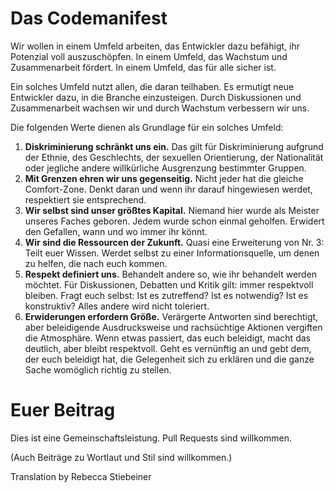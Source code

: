 Das Codemanifest
================

Wir wollen in einem Umfeld arbeiten, das Entwickler dazu befähigt, ihr Potenzial voll auszuschöpfen. In einem Umfeld, das Wachstum und Zusammenarbeit fördert. In einem Umfeld, das für alle sicher ist. 

Ein solches Umfeld nutzt allen, die daran teilhaben. Es ermutigt neue Entwickler dazu, in die Branche einzusteigen. Durch Diskussionen und Zusammenarbeit wachsen wir und durch Wachstum verbessern wir uns.

Die folgenden Werte dienen als Grundlage für ein solches Umfeld:

1. **Diskriminierung schränkt uns ein.** Das gilt für Diskriminierung aufgrund der Ethnie, des Geschlechts, der sexuellen Orientierung, der Nationalität oder jegliche andere willkürliche Ausgrenzung bestimmter Gruppen.
2. **Mit Grenzen ehren wir uns gegenseitig.** Nicht jeder hat die gleiche Comfort-Zone. Denkt daran und wenn ihr darauf hingewiesen werdet, respektiert sie entsprechend.
3. **Wir selbst sind unser größtes Kapital.** Niemand hier wurde als Meister unseres Faches geboren. Jedem wurde schon einmal geholfen. Erwidert den Gefallen, wann und wo immer ihr könnt.
4. **Wir sind die Ressourcen der Zukunft.** Quasi eine Erweiterung von Nr. 3: Teilt euer Wissen. Werdet selbst zu einer Informationsquelle, um denen zu helfen, die nach euch kommen.
5. **Respekt definiert uns.** Behandelt andere so, wie ihr behandelt werden möchtet. Für Diskussionen, Debatten und Kritik gilt: immer respektvoll bleiben. 
Fragt euch selbst: Ist es zutreffend? Ist es notwendig? Ist es konstruktiv? Alles andere wird nicht toleriert.
6. **Erwiderungen erfordern Größe.**  Verärgerte Antworten sind berechtigt, aber beleidigende Ausdrucksweise und rachsüchtige Aktionen vergiften die Atmosphäre. Wenn etwas passiert, das euch beleidigt, macht das deutlich, aber bleibt respektvoll. Geht es vernünftig an und gebt dem, der euch beleidigt hat, die Gelegenheit sich zu erklären und die ganze Sache womöglich richtig zu stellen.


Euer Beitrag
============

Dies ist eine Gemeinschaftsleistung. Pull Requests sind willkommen.

(Auch Beiträge zu Wortlaut und Stil sind willkommen.)

Translation by Rebecca Stiebeiner